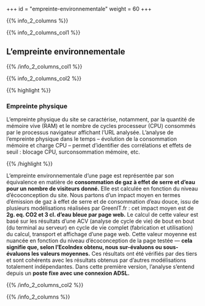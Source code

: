 +++
id = "empreinte-environnementale"
weight = 60
+++

{{% info_2_columns %}}

{{% info_2_columns_col1 %}}

## L’empreinte environnementale

{{% /info_2_columns_col1 %}}

{{% info_2_columns_col2 %}}

{{% highlight %}}

### Empreinte physique

L’empreinte physique du site se caractérise, notamment, par la quantité de mémoire vive (RAM) et le nombre de cycles
processeur (CPU) consommés par le processus navigateur affichant l’URL analysée. L’analyse de l’empreinte physique dans
le temps – évolution de la consommation mémoire et charge CPU – permet d’identifier des corrélations et effets de seuil :
blocage CPU, surconsommation mémoire, etc.

{{% /highlight %}}

L’empreinte environnementale d’une page est représentée par son équivalence en matière de **consommation de gaz à effet
de serre et d’eau pour un nombre de visiteurs donné.** Elle est calculée en fonction du niveau d’éco&shy;conception du
site. Nous partons d’un impact moyen en termes d’émission de gaz à effet de serre et de consommation d’eau douce, issu
de plusieurs modélisations réalisées par GreenIT.fr : cet impact moyen est de **2g. eq. CO2 et 3 cl. d’eau bleue par
page web.** Le calcul de cette valeur est basé sur les résultats d’une ACV (analyse de cycle de vie) de bout en bout (du
terminal au serveur) en cycle de vie complet (fabrication et utilisation) du calcul, transport et affichage d’une page
web. Cette valeur moyenne est nuancée en fonction du niveau d’éco&shy;conception de la page testée — **cela signifie
que, selon l’EcoIndex obtenu, nous sur-évaluons ou sous-évaluons les valeurs moyennes.** Ces résultats ont été vérifiés
par des tiers et sont cohérents avec les résultats obtenus par d’autres modélisations totalement indépendantes. Dans
cette première version, l’analyse s’entend depuis un **poste fixe avec une connexion ADSL.**

{{% /info_2_columns_col2 %}}

{{% /info_2_columns %}}

